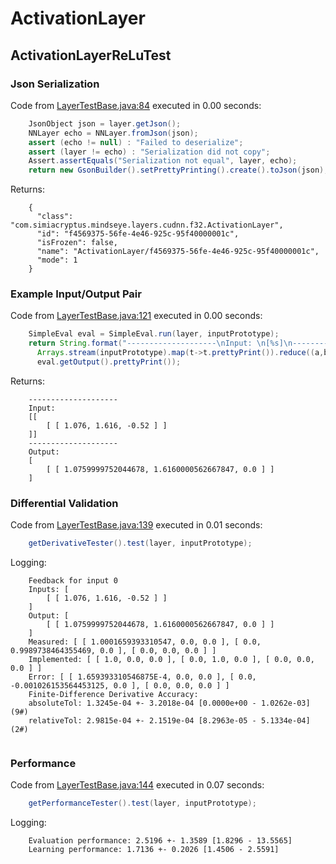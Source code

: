 # ActivationLayer
## ActivationLayerReLuTest
### Json Serialization
Code from [LayerTestBase.java:84](../../../../../../../../../MindsEye/src/test/java/com/simiacryptus/mindseye/layers/LayerTestBase.java#L84) executed in 0.00 seconds: 
```java
    JsonObject json = layer.getJson();
    NNLayer echo = NNLayer.fromJson(json);
    assert (echo != null) : "Failed to deserialize";
    assert (layer != echo) : "Serialization did not copy";
    Assert.assertEquals("Serialization not equal", layer, echo);
    return new GsonBuilder().setPrettyPrinting().create().toJson(json);
```

Returns: 

```
    {
      "class": "com.simiacryptus.mindseye.layers.cudnn.f32.ActivationLayer",
      "id": "f4569375-56fe-4e46-925c-95f40000001c",
      "isFrozen": false,
      "name": "ActivationLayer/f4569375-56fe-4e46-925c-95f40000001c",
      "mode": 1
    }
```



### Example Input/Output Pair
Code from [LayerTestBase.java:121](../../../../../../../../../MindsEye/src/test/java/com/simiacryptus/mindseye/layers/LayerTestBase.java#L121) executed in 0.00 seconds: 
```java
    SimpleEval eval = SimpleEval.run(layer, inputPrototype);
    return String.format("--------------------\nInput: \n[%s]\n--------------------\nOutput: \n%s",
      Arrays.stream(inputPrototype).map(t->t.prettyPrint()).reduce((a,b)->a+",\n"+b).get(),
      eval.getOutput().prettyPrint());
```

Returns: 

```
    --------------------
    Input: 
    [[
    	[ [ 1.076, 1.616, -0.52 ] ]
    ]]
    --------------------
    Output: 
    [
    	[ [ 1.0759999752044678, 1.6160000562667847, 0.0 ] ]
    ]
```



### Differential Validation
Code from [LayerTestBase.java:139](../../../../../../../../../MindsEye/src/test/java/com/simiacryptus/mindseye/layers/LayerTestBase.java#L139) executed in 0.01 seconds: 
```java
    getDerivativeTester().test(layer, inputPrototype);
```
Logging: 
```
    Feedback for input 0
    Inputs: [
    	[ [ 1.076, 1.616, -0.52 ] ]
    ]
    Output: [
    	[ [ 1.0759999752044678, 1.6160000562667847, 0.0 ] ]
    ]
    Measured: [ [ 1.0001659393310547, 0.0, 0.0 ], [ 0.0, 0.9989738464355469, 0.0 ], [ 0.0, 0.0, 0.0 ] ]
    Implemented: [ [ 1.0, 0.0, 0.0 ], [ 0.0, 1.0, 0.0 ], [ 0.0, 0.0, 0.0 ] ]
    Error: [ [ 1.659393310546875E-4, 0.0, 0.0 ], [ 0.0, -0.001026153564453125, 0.0 ], [ 0.0, 0.0, 0.0 ] ]
    Finite-Difference Derivative Accuracy:
    absoluteTol: 1.3245e-04 +- 3.2018e-04 [0.0000e+00 - 1.0262e-03] (9#)
    relativeTol: 2.9815e-04 +- 2.1519e-04 [8.2963e-05 - 5.1334e-04] (2#)
    
```

### Performance
Code from [LayerTestBase.java:144](../../../../../../../../../MindsEye/src/test/java/com/simiacryptus/mindseye/layers/LayerTestBase.java#L144) executed in 0.07 seconds: 
```java
    getPerformanceTester().test(layer, inputPrototype);
```
Logging: 
```
    Evaluation performance: 2.5196 +- 1.3589 [1.8296 - 13.5565]
    Learning performance: 1.7136 +- 0.2026 [1.4506 - 2.5591]
    
```


